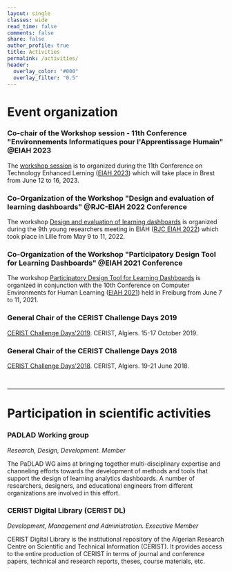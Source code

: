 ```yaml
---
layout: single
classes: wide
read_time: false
comments: false
share: false
author_profile: true
title: Activities
permalink: /activities/
header:
  overlay_color: "#000"
  overlay_filter: "0.5"
---
```


# Event organization
### Co-chair of the Workshop session -  11th Conference "Environnements Informatiques pour l'Apprentissage Humain"  @EIAH 2023
The [workshop session](https://eiah2023.sciencesconf.org/resource/page/id/17)  is to organized during the 11th Conference on Technology Enhanced Lerning ([EIAH 2023](https://eiah2023.sciencesconf.org)) which will take place in Brest from June 12 to 16, 2023. 

### Co-Organization of the Workshop "Design and evaluation of learning dashboards"  @RJC-EIAH 2022 Conference
The workshop [Design and evaluation of learning dashboards](https://padlad.github.io/RJC-EIAH2022/) is organized during the 9th young researchers meeting in EIAH ([RJC EIAH 2022](https://rjc-eiah-2022.univ-lille.fr/)) which took place in Lille from May 9 to 11, 2022. 

### Co-Organization of the Workshop "Participatory Design Tool for Learning Dashboards" @EIAH 2021 Conference
The workshop [Participatory Design Tool for Learning Dashboards](https://padlad.github.io/EIAH2021/) is organized in conjunction with the 10th Conference on Computer Environments for Human Learning ([EIAH 2021](https://blog.hepfr.ch/eiah2021/)) held in Freiburg from June 7 to 11, 2021. 

### General Chair of the CERIST Challenge Days 2019
 [CERIST Challenge Days'2019](http://challenge.cerist.dz/2019/). CERIST, Algiers. 15-17 October 2019.


### General Chair of the CERIST Challenge Days 2018
[CERIST Challenge Days'2018](http://challenge.cerist.dz/2018/). CERIST, Algiers. 19-21 June 2018.

<br/>
<hr/>

# Participation in scientific activities
### PADLAD Working group
*Research, Design, Development. Member*

The PaDLAD WG aims at bringing together multi-disciplinary expertise and channeling efforts towards the development of methods and tools that support the design of learning analytics dashboards. A number of researchers, designers, and educational engineers from different organizations are involved in this effort. 

### CERIST Digital Library (CERIST DL)
*Development, Management and Administration. Executive Member*

CERIST Digital Library is the institutional repository of the Algerian Research Centre on Scientific and Technical Information (CERIST). It provides access to the entire production of CERIST in terms of journal and conference papers, technical and research reports, theses, course materials, etc.
